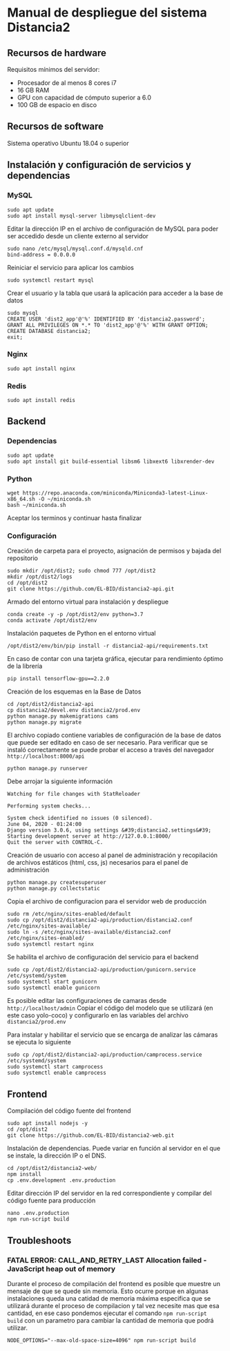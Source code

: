 # Manual de despliegue del sistema Distancia2

## Recursos de hardware

Requisitos mínimos del servidor:
- Procesador de al menos 8 cores i7
- 16 GB RAM
- GPU con capacidad de cómputo superior a 6.0
- 100 GB de espacio en disco

## Recursos de software

Sistema operativo Ubuntu 18.04 o superior

## Instalación y configuración de servicios y dependencias

### MySQL

```
sudo apt update
sudo apt install mysql-server libmysqlclient-dev
```

Editar la dirección IP en el archivo de configuración de MySQL para poder ser accedido desde un
cliente externo al servidor
```
sudo nano /etc/mysql/mysql.conf.d/mysqld.cnf
bind-address = 0.0.0.0
```

Reiniciar el servicio para aplicar los cambios
```
sudo systemctl restart mysql
```

Crear el usuario y la tabla que usará la aplicación para acceder a la base de datos
```
sudo mysql
CREATE USER 'dist2_app'@'%' IDENTIFIED BY 'distancia2.password';
GRANT ALL PRIVILEGES ON *.* TO 'dist2_app'@'%' WITH GRANT OPTION;
CREATE DATABASE distancia2;
exit;
```
### Nginx
```
sudo apt install nginx
```

### Redis
```
sudo apt install redis
```

## Backend

### Dependencias
```
sudo apt update
sudo apt install git build-essential libsm6 libxext6 libxrender-dev
```

### Python
```
wget https://repo.anaconda.com/miniconda/Miniconda3-latest-Linux-x86_64.sh -O ~/miniconda.sh
bash ~/miniconda.sh
```

Aceptar los terminos y continuar hasta finalizar

### Configuración
Creación de carpeta para el proyecto, asignación de permisos y bajada del repositorio
```
sudo mkdir /opt/dist2; sudo chmod 777 /opt/dist2
mkdir /opt/dist2/logs
cd /opt/dist2
git clone https://github.com/EL-BID/distancia2-api.git
```

Armado del entorno virtual para instalación y despliegue
```
conda create -y -p /opt/dist2/env python=3.7
conda activate /opt/dist2/env
```

Instalación paquetes de Python en el entorno virtual
```
/opt/dist2/env/bin/pip install -r distancia2-api/requirements.txt
```

En caso de contar con una tarjeta gráfica, ejecutar para rendimiento óptimo de la librería
```
pip install tensorflow-gpu==2.2.0
```

Creación de los esquemas en la Base de Datos
```
cd /opt/dist2/distancia2-api
cp distancia2/devel.env distancia2/prod.env
python manage.py makemigrations cams
python manage.py migrate
```

El archivo copiado contiene variables de configuración de la base de datos que puede
ser editado en caso de ser necesario. Para verificar que se instaló correctamente se puede
probar el acceso a través del navegador `http://localhost:8000/api`
```
python manage.py runserver
```

Debe arrojar la siguiente información
```
Watching for file changes with StatReloader

Performing system checks...

System check identified no issues (0 silenced).
June 04, 2020 - 01:24:00
Django version 3.0.6, using settings &#39;distancia2.settings&#39;
Starting development server at http://127.0.0.1:8000/
Quit the server with CONTROL-C.
```

Creación de usuario con acceso al panel de administración y recopilación de archivos estáticos
(html, css, js) necesarios para el panel de administración
```
python manage.py createsuperuser
python manage.py collectstatic
```

Copia el archivo de configuracion para el servidor web de producción
```
sudo rm /etc/nginx/sites-enabled/default
sudo cp /opt/dist2/distancia2-api/production/distancia2.conf /etc/nginx/sites-available/
sudo ln -s /etc/nginx/sites-available/distancia2.conf /etc/nginx/sites-enabled/
sudo systemctl restart nginx
```

Se habilita el archivo de configuración del servicio para el backend
```
sudo cp /opt/dist2/distancia2-api/production/gunicorn.service /etc/systemd/system
sudo systemctl start gunicorn
sudo systemctl enable gunicorn
```

Es posible editar las configuraciones de camaras desde `http://localhost/admin`
Copiar el código del modelo que se utilizará (en este caso yolo-coco) y configurarlo en las variables
del archivo `distancia2/prod.env`

Para instalar y habilitar el servicio que se encarga de analizar las cámaras se ejecuta lo siguiente
```
sudo cp /opt/dist2/distancia2-api/production/camprocess.service /etc/systemd/system
sudo systemctl start camprocess
sudo systemctl enable camprocess
``` 

## Frontend
Compilación del código fuente del frontend
```
sudo apt install nodejs -y
cd /opt/dist2
git clone https://github.com/EL-BID/distancia2-web.git
```

Instalación de dependencias. Puede variar en función al servidor en el que se instale,
la dirección IP o el DNS.
```
cd /opt/dist2/distancia2-web/
npm install
cp .env.development .env.production
```

Editar dirección IP del servidor en la red correspondiente y compilar del código
fuente para producción
```
nano .env.production
npm run-script build
```

## Troubleshoots

### FATAL ERROR: CALL_AND_RETRY_LAST Allocation failed - JavaScript heap out of memory

Durante el proceso de compilación del frontend es posible que muestre un mensaje de que se quede sin memoria.
Esto ocurre porque en algunas instalaciones queda  una catidad de memoria máxima especifica que se utilizará
durante el proceso de compilacion y tal vez necesite mas que esa cantidad, en ese caso pondemos ejecutar el comando
`npm run-script build` con un parametro para cambiar la cantidad de memoria que podrá utilizar.
```
NODE_OPTIONS="--max-old-space-size=4096" npm run-script build
```